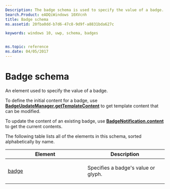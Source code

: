 ```yaml
---
Description: The badge schema is used to specify the value of a badge.
Search.Product: eADQiWindows 10XVcnh
title: Badge schema
ms.assetid: 20fba0dd-b7d6-47c8-9d9f-a8831bda627c

keywords: windows 10, uwp, schema, badges


ms.topic: reference
ms.date: 04/05/2017
---
```


# Badge schema


An element used to specify the value of a badge.

To define the initial content for a badge, use [**BadgeUpdateManager.getTemplateContent**](/uwp/api/Windows.UI.Notifications.BadgeUpdateManager) to get template content that can be modified.

To update the content of an existing badge, use [**BadgeNotification.content**](/uwp/api/Windows.UI.Notifications.BadgeNotification) to get the current contents.

The following table lists all of the elements in this schema, sorted alphabetically by name.

<table>
<colgroup>
<col width="50%" />
<col width="50%" />
</colgroup>
<thead>
<tr class="header">
<th>Element</th>
<th>Description</th>
</tr>
</thead>
<tbody>
<tr class="odd">
<td><a href="element-badge.md">badge</a> </td>
<td><p>Specifies a badge's value or glyph.</p></td>
</tr>
</tbody>
</table>

 

 

 